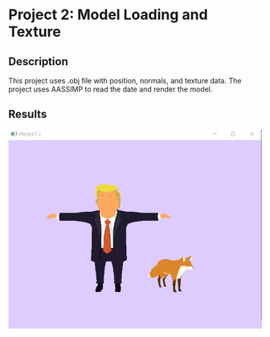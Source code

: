 # Project 2: Model Loading and Texture
## Description
This project uses .obj file with position, normals, and texture data. The project uses AASSIMP to read the date and render the model.

## Results
![](../../Resources/Images/proj2.png?raw=true)
